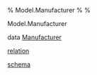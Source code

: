 % Model.Manufacturer
% 
% 

Model.Manufacturer

data [Manufacturer](Model-Manufacturer.html#t:Manufacturer)

[relation](Model-Manufacturer.html#v:relation)

[schema](Model-Manufacturer.html#v:schema)
